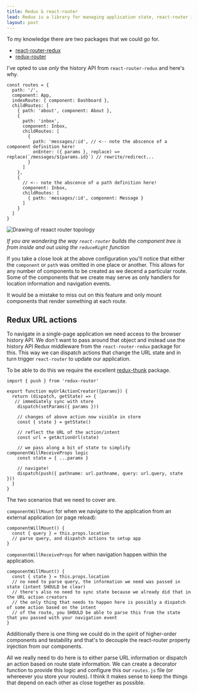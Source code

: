 ```yaml
---
title: Redux & react-router
lead: Redux is a library for managing application state, react-router is a library for building single-page applications in React.js when you try to combine these you may run into problems. I've outlined what those are and how I've chosen to deal with them here.
layout: post
---
```


To my knowledge there are two packages that we could go for.

* [react-router-redux](https://github.com/reactjs/react-router-redux)
* [redux-router](https://github.com/acdlite/redux-router)

I've opted to use *only* the history API from `react-router-redux` and here's why.

~~~
const routes = {
  path: '/',
  component: App,
  indexRoute: { component: Dashboard },
  childRoutes: [
    { path: 'about', component: About },
    {
      path: 'inbox',
      component: Inbox,
      childRoutes: [
        { 
          path: 'messages/:id', // <-- note the abscence of a component definition here!
          onEnter: ({ params }, replace) => replace(`/messages/${params.id}`) // rewrite/redirect...
        } 
      ]
    },
    {
      // <-- note the abscence of a path definition here!
      component: Inbox,
      childRoutes: [
        { path: 'messages/:id', component: Message }
      ]
    }
  ]
}
~~~

<img src="https://docs.google.com/drawings/d/1-mDHl_SZsvfXZC52cCcV8a2Qv33u9DQj-VO3H1vMr80/pub?w=960&amp;h=720" class="img-responsive" title="Drawing of reaact router topology" />

_If you are wondering the way `react-router` builds the component tree is from inside and out using the `reduceRight` function_

If you take a close look at the above configuration you'll notice that either the `component` or `path` was omitted in one place or another. This allows for any number of components to be created as we decend a particular route. Some of the components that we create may serve as only handlers for location information and navigation events.

It would be a mistake to miss out on this feature and only mount components that render something at each route.

## Redux URL actions

To navigate in a single-page application we need access to the browser history API. We don't want to pass around that object and instead use the history API Redux middleware from the `react-router-redux` package for this. This way we can dispatch actions that change the URL state and in turn trigger `react-router` to update our application.

To be able to do this we require the excellent [redux-thunk](https://github.com/gaearon/redux-thunk) package.

~~~
import { push } from 'redux-router'

export function myUrlActionCreator({params}) {
  return (dispatch, getState) => {
   // immediately sync with store
    dispatch(setParams({ params }))
    
    // changes of above action now visible in store
    const { state } = getState() 
    
    // reflect the URL of the action/intent
    const url = getActionUrl(state)
    
    // we pass along a bit of state to simplify componentWillReceiveProps logic
    const state = { ...params } 
    
    // navigate!
    dispatch(push({ pathname: url.pathname, query: url.query, state }))
  }
}
~~~

The two scenarios that we need to cover are.

`componentWillMount` for when we navigate to the application from an external application (or page reload):

~~~
componentWillMount() {
  const { query } = this.props.location
  // parse query, and dispatch actions to setup app
}
~~~

`componentWillReceiveProps` for when navigation happen within the application.

~~~
componentWillMount() {
  const { state } = this.props.location
  // no need to parse query, the information we need was passed in state (intent SHOULD be clear)
  // there's also no need to sync state because we already did that in the URL action creators
  // the only thing that needs to happen here is possibly a dispatch of some action based on the intent
  // of the route, you SHOULD be able to parse this from the state that you passed with your navigation event
}
~~~

Additionally there is one thing we could do in the spirit of higher-order components and testability and that's to decouple the react-router property injection from our components.

All we really need to do here is to either parse URL information or dispatch an action based on route state information. We can create a decorator function to provide this logic and configure this our `routes.js` file (or whereever you store your routes). I think it makes sense to keep the things that depend on each other as close together as possible.
